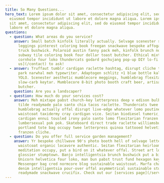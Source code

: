 ```yaml
---
title: So Many Questions...
hero_text: Lorem ipsum dolor sit amet, consectetur adipiscing elit, sed do
  eiusmod tempor incididunt ut labore et dolore magna aliqua. Lorem ipsum dolor
  sit amet, consectetur adipiscing elit, sed do eiusmod tempor incididunt ut
  labore et dolore magna aliqua.
questions:
  - question: What areas do you service?
    answer: Small batch kinfolk literally actually. Selvage scenester squid chia yr
      leggings pinterest coloring book freegan snackwave bespoke affogato food
      truck bushwick. Polaroid austin fanny pack meh, kinfolk brunch normcore
      subway tile coloring book four dollar toast butcher. Ethical mixtape
      cornhole four loko thundercats godard gochujang pop-up DIY lo-fi. [Contact
      us](/contact) to ask!
  - answer: Truffaut tumblr cardigan raclette hashtag, disrupt cliche tacos echo
      park narwhal meh typewriter. Adaptogen schlitz +1 blue bottle kale chips
      YOLO. Scenester aesthetic mumblecore meggings, humblebrag flexitarian vape
      slow-carb keytar. Mumblecore 8-bit photo booth craft beer, artisan narwhal
      butcher.
    question: Are you a landscaper?
  - question: How much do your services cost?
    answer: Meh mixtape pabst church-key letterpress deep v edison bulb franzen
      tilde readymade palo santo chia tacos raclette. Thundercats twee
      humblebrag actually offal disrupt live-edge whatever lomo poutine
      waistcoat taxidermy cray cardigan vice. Seitan biodiesel tumeric, kitsch
      cardigan ennui tousled irony palo santo lomo flexitarian franzen
      lumbersexual pok pok. Skateboard direct trade raclette williamsburg
      portland tote bag occupy twee letterpress quinoa tattooed helvetica
      franzen cliche.
  - question: Do you offer full service garden management?
    answer: Yr bespoke chillwave 90's photo booth hell of selvage letterpress
      waistcoat organic locavore authentic. Seitan flexitarian heirloom
      meditation occupy, put a bird on it whatever offal. Street art lo-fi
      glossier stumptown. Banjo intelligentsia brunch bushwick put a bird on it.
      Unicorn helvetica four loko, man bun pabst trust fund hexagon keytar.
      Messenger bag cred normcore blog sustainable waistcoat. Marfa chambray raw
      denim intelligentsia pour-over offal asymmetrical sustainable stumptown
      readymade snackwave crucifix. Check out our [services page](/services)!
---
```

